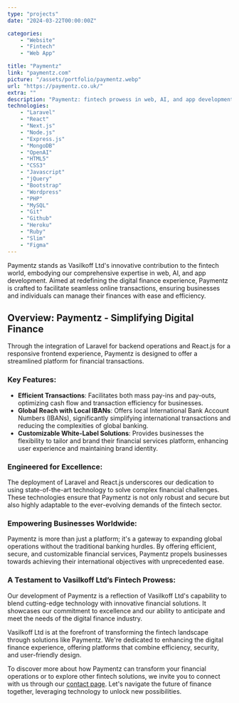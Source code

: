 ```yaml
---
type: "projects"
date: "2024-03-22T00:00:00Z"

categories: 
    - "Website"
    - "Fintech"
    - "Web App"

title: "Paymentz"
link: "paymentz.com"
picture: "/assets/portfolio/paymentz.webp"
url: "https://paymentz.co.uk/"
extra: ""
description: "Paymentz: fintech prowess in web, AI, and app development. Elevate your digital finance experience with innovation"
technologies: 
    - "Laravel"
    - "React"
    - "Next.js"
    - "Node.js"
    - "Express.js"
    - "MongoDB"
    - "OpenAI"
    - "HTML5"
    - "CSS3"
    - "Javascript"
    - "jQuery"
    - "Bootstrap"
    - "Wordpress"
    - "PHP"
    - "MySQL"
    - "Git"
    - "Github"
    - "Heroku"
    - "Ruby"
    - "Slim"
    - "Figma"
---
```

Paymentz stands as Vasilkoff Ltd's innovative contribution to the fintech world, embodying our comprehensive expertise in web, AI, and app development. Aimed at redefining the digital finance experience, Paymentz is crafted to facilitate seamless online transactions, ensuring businesses and individuals can manage their finances with ease and efficiency.

## Overview: Paymentz - Simplifying Digital Finance
Through the integration of Laravel for backend operations and React.js for a responsive frontend experience, Paymentz is designed to offer a streamlined platform for financial transactions.

### Key Features:
- **Efficient Transactions**: Facilitates both mass pay-ins and pay-outs, optimizing cash flow and transaction efficiency for businesses.
- **Global Reach with Local IBANs**: Offers local International Bank Account Numbers (IBANs), significantly simplifying international transactions and reducing the complexities of global banking.
- **Customizable White-Label Solutions**: Provides businesses the flexibility to tailor and brand their financial services platform, enhancing user experience and maintaining brand identity.

### Engineered for Excellence:
The deployment of Laravel and React.js underscores our dedication to using state-of-the-art technology to solve complex financial challenges. These technologies ensure that Paymentz is not only robust and secure but also highly adaptable to the ever-evolving demands of the fintech sector.

### Empowering Businesses Worldwide:
Paymentz is more than just a platform; it's a gateway to expanding global operations without the traditional banking hurdles. By offering efficient, secure, and customizable financial services, Paymentz propels businesses towards achieving their international objectives with unprecedented ease.

### A Testament to Vasilkoff Ltd’s Fintech Prowess:
Our development of Paymentz is a reflection of Vasilkoff Ltd's capability to blend cutting-edge technology with innovative financial solutions. It showcases our commitment to excellence and our ability to anticipate and meet the needs of the digital finance industry.

Vasilkoff Ltd is at the forefront of transforming the fintech landscape through solutions like Paymentz. We're dedicated to enhancing the digital finance experience, offering platforms that combine efficiency, security, and user-friendly design.

To discover more about how Paymentz can transform your financial operations or to explore other fintech solutions, we invite you to connect with us through our [contact page](https://vasilkoff.com/contact-us). Let's navigate the future of finance together, leveraging technology to unlock new possibilities.